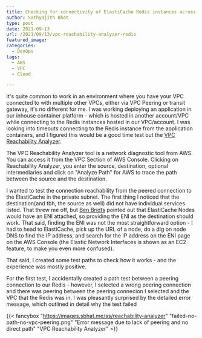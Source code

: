 ```yaml
---
title: Checking for connectivity of ElastiCache Redis instances across peering connections using VPC Analyzer
author: Sathyajith Bhat
type: post
date: 2021-09-13
url: /2021/09/13/vpc-reachability-analyzer-redis
featured_image: 
categories: 
  - DevOps
tags:
  - AWS
  - VPC
  - Cloud

---
```


It's quite common to work in an environment where you have your VPC connected to with multiple other VPCs, either via VPC Peering or transit gateway, it's no different for me. I was working deploying an application in our inhouse container platform - which is hosted in another account/VPC while connecting to the Redis instances hosted in our VPC/account. I was looking into timeouts connecting to the Redis instance from the application containers, and I figured this would be a good time test out the [VPC Reachability Analyzer](https://aws.amazon.com/blogs/aws/new-vpc-insights-analyzes-reachability-and-visibility-in-vpcs/).

The VPC Reachability Analyzer tool is a network diagnostic tool from AWS. You can access it from the VPC Section of AWS Console. Clicking on Reachability Analyzer, you enter the source, destination, optional intermediaries and click on "Analyze Path" for AWS to trace the path between the source and the destination. 

I wanted to test the connection reachability from the peered connection to the ElastiCache in the private subnet. The first thing I noticed that the destination(and tbh, the source as well) did not have individual services listed. That threw me off, but [Ben Bridts](https://aws.amazon.com/developer/community/heroes/ben-bridts/) pointed out that ElastiCache Nodes would have an ENI attached, so providing the ENI as the destination should work. That said, finding the ENI was not the most straightforward option - I had to head to ElastiCache, pick up the URL of a node, do a dig on node DNS to find the IP address, and search for the IP address on the ENI page on the AWS Console (the Elastic Network Interfaces is shown as an EC2 feature, to make you even more confused).

That said, I created some test paths to check how it works - and the experience was mostly positive. 

For the first test, I accidentally created a path test between a peering connection to our Redis - however, I selected a wrong peering connection and there was peering between the peering connecion I selected and the VPC that the Redis was in. I was pleasantly surprised by the detailed error message, which outlined in detail why the test failed

{{< fancybox "https://images.sbhat.me/ss/reachability-analyzer" "failed-no-path-no-vpc-peering.png" "Error message due to lack of peering and no direct path" "VPC Reachability Analyzer" >}}
